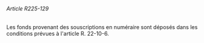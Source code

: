 ###### Article R225-129

Les fonds provenant des souscriptions en numéraire sont déposés dans les conditions prévues à l'article R. 22-10-6.

